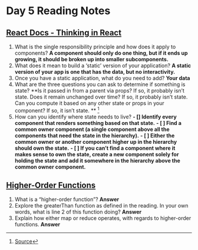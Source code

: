 # Day 5 Reading Notes

## [React Docs - Thinking in React](https://reactjs.org/docs/thinking-in-react.html)

1. What is the single responsibility principle and how does it apply to components? **A component should only do one thing, but if it ends up growing, it should be broken up into smaller subcomponents.**
2. What does it mean to build a ‘static’ version of your application? **A static version of your app is one that has the data, but no interactivity.**
3. Once you have a static application, what do you need to add? **Your data**
4. What are the three questions you can ask to determine if something is state? **Is it passed in from a parent via props? If so, it probably isn’t state.
Does it remain unchanged over time? If so, it probably isn’t state.
Can you compute it based on any other state or props in your component? If so, it isn’t state.
** [^1]
5. How can you identify where state needs to live?
 **- [] Identify every component that renders something based on that state.**
**- [ ] Find a common owner component (a single component above all the components that need the state in the hierarchy).**
**- [ ] Either the common owner or another component higher up in the hierarchy should own the state.**
**- [ ] If you can’t find a component where it makes sense to own the state, create a new component solely for holding the state and add it somewhere in the hierarchy above the common owner component.**

## [Higher-Order Functions](https://eloquentjavascript.net/05_higher_order.html#h_xxCc98lOBK)

1. What is a “higher-order function”? **Answer**
2. Explore the greaterThan function as defined in the reading. In your own words, what is line 2 of this function doing? **Answer**
3. Explain how either map or reduce operates, with regards to higher-order functions. **Answer**

[^1]: [Source](https://reactjs.org/docs/thinking-in-react.html)
